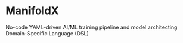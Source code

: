 # ManifoldX
No-code YAML-driven AI/ML training pipeline and model architecting Domain-Specific Language (DSL)
